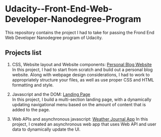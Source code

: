 # Udacity--Front-End-Web-Developer-Nanodegree-Program
This repository contains the project I had to take for passing the Frond End Web Developer Nanodegree program of Udacity.

## Projects list
1. CSS, Website layout and Website components: <a href="https://github.com/tipere75/Udacity--Front-End-Web-Developer-Nanodegree-Program/tree/main/1-%20Personal%20Blog%20Website">Personal Blog Website</a>  
In this project, I had to start from scratch and build out a personal blog website. Along with webpage design considerations, I had to work to appropriately structure your files, as well as use proper CSS and HTML formatting and style.

2. Javascript and the DOM: <a href="https://github.com/tipere75/Udacity--Front-End-Web-Developer-Nanodegree-Program/tree/main/2-%20Landing%20Page">Landing Page</a>  
In this project, I build a multi-section landing page, with a dynamically updating navigational menu based on the amount of content that is added to the page.

3. Web APIs and asynchronous javascript: <a href="https://github.com/tipere75/Udacity--Front-End-Web-Developer-Nanodegree-Program/tree/main/3-%20Weather%20Journal%20App">Weather Journal App</a>
In this project, I created an asynchronous web app that uses Web API and user data to dynamically update the UI.
